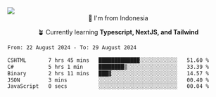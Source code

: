 
<img align = "center" src="https://readme-typing-svg.herokuapp.com?font=Fira+Code&size=25&pause=1000&color=00F713&center=true&vCenter=true&random=false&width=850&height=70&lines=Hi+There+%F0%9F%91%8B%2C+Im+Julian+Caesar;"/>
<br>

<div align = "center">
  📌 I'm from Indonesia
  
  🪴 Currently learning **Typescript, NextJS, and Tailwind**
</div>

<!--START_SECTION:waka-->

```txt
From: 22 August 2024 - To: 29 August 2024

CSHTML       7 hrs 45 mins   █████████████░░░░░░░░░░░░   51.60 %
C#           5 hrs 1 min     ████████▒░░░░░░░░░░░░░░░░   33.39 %
Binary       2 hrs 11 mins   ███▓░░░░░░░░░░░░░░░░░░░░░   14.57 %
JSON         3 mins          ░░░░░░░░░░░░░░░░░░░░░░░░░   00.40 %
JavaScript   0 secs          ░░░░░░░░░░░░░░░░░░░░░░░░░   00.04 %
```

<!--END_SECTION:waka-->
